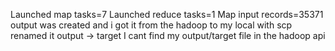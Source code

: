 Launched map tasks=7
Launched reduce tasks=1
Map input records=35371
output was created and i got it from the hadoop to my local with scp renamed it output -> target
I cant find my output/target file in the hadoop api
